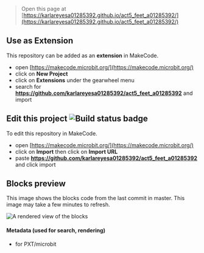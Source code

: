 
> Open this page at [https://karlareyesa01285392.github.io/act5_feet_a01285392/](https://karlareyesa01285392.github.io/act5_feet_a01285392/)

## Use as Extension

This repository can be added as an **extension** in MakeCode.

* open [https://makecode.microbit.org/](https://makecode.microbit.org/)
* click on **New Project**
* click on **Extensions** under the gearwheel menu
* search for **https://github.com/karlareyesa01285392/act5_feet_a01285392** and import

## Edit this project ![Build status badge](https://github.com/karlareyesa01285392/act5_feet_a01285392/workflows/MakeCode/badge.svg)

To edit this repository in MakeCode.

* open [https://makecode.microbit.org/](https://makecode.microbit.org/)
* click on **Import** then click on **Import URL**
* paste **https://github.com/karlareyesa01285392/act5_feet_a01285392** and click import

## Blocks preview

This image shows the blocks code from the last commit in master.
This image may take a few minutes to refresh.

![A rendered view of the blocks](https://github.com/karlareyesa01285392/act5_feet_a01285392/raw/master/.github/makecode/blocks.png)

#### Metadata (used for search, rendering)

* for PXT/microbit
<script src="https://makecode.com/gh-pages-embed.js"></script><script>makeCodeRender("{{ site.makecode.home_url }}", "{{ site.github.owner_name }}/{{ site.github.repository_name }}");</script>
